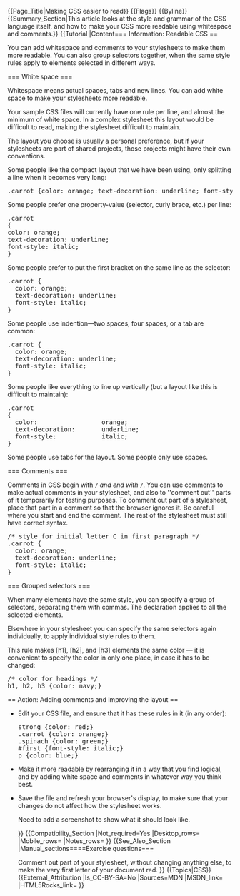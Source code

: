 {{Page_Title|Making CSS easier to read}}
{{Flags}}
{{Byline}}
{{Summary_Section|This article looks at the style and grammar of the CSS language itself, and how to make your CSS more readable using whitespace and comments.}}
{{Tutorial
|Content=== Information: Readable CSS ==
 
You can add whitespace and comments to your stylesheets to make them more readable. You can also group selectors together, when the same style rules apply to elements selected in different ways.
 
=== White space ===
 
Whitespace means actual spaces, tabs and new lines. You can add white space to make your stylesheets more readable.

Your sample CSS files will currently have one rule per line, and almost the minimum of white space. In a complex stylesheet this layout would be difficult to read, making the stylesheet difficult to maintain.

The layout you choose is usually a personal preference, but if your stylesheets are part of shared projects, those projects might have their own conventions.

Some people like the compact layout that we have been using, only splitting a line when it becomes very long:

<pre>.carrot {color: orange; text-decoration: underline; font-style: italic;}</pre>
 
Some people prefer one property-value (selector, curly brace, etc.) per line:

<pre>.carrot
{
color: orange;
text-decoration: underline;
font-style: italic;
}</pre>

Some people prefer to put the first bracket on the same line as the selector:

<pre>.carrot {
  color: orange;
  text-decoration: underline;
  font-style: italic;
}</pre>
 
Some people use indention—two spaces, four spaces, or a tab are common:
 
<pre>.carrot {
  color: orange;
  text-decoration: underline;
  font-style: italic;
}</pre>
 
Some people like everything to line up vertically (but a layout like this is difficult to maintain):

<pre>.carrot
{
  color:                 orange;
  text-decoration:       underline;
  font-style:            italic;
}</pre>
  
Some people use tabs for the layout. Some people only use spaces.
 
=== Comments ===
 
Comments in CSS begin with <code>/*</code> and end with <code>*/</code>. You can use comments to make actual comments in your stylesheet, and also to ''comment out'' parts of it temporarily for testing purposes. To comment out part of a stylesheet, place that part in a comment so that the browser ignores it. Be careful where you start and end the comment. The rest of the stylesheet must still have correct syntax.

<pre>/* style for initial letter C in first paragraph */
.carrot {
  color: orange;
  text-decoration: underline;
  font-style: italic;
}</pre>
  
=== Grouped selectors ===
 
When many elements have the same style, you can specify a group of selectors, separating them with commas. The declaration applies to all the selected elements.

Elsewhere in your stylesheet you can specify the same selectors again individually, to apply individual style rules to them.

This rule makes [h1], [h2], and [h3] elements the same color — it is convenient to specify the color in only one place, in case it has to be changed:

<pre>/* color for headings */
h1, h2, h3 {color: navy;}
</pre>
  
== Action: Adding comments and improving the layout ==
 
<ul>
<li><p>Edit your CSS file, and ensure that it has these rules in it (in any order):<p>

<pre>strong {color: red;}
.carrot {color: orange;}
.spinach {color: green;}
#first {font-style: italic;}
p {color: blue;}</pre></li>
<li><p>Make it more readable by rearranging it in a way that you find logical, and by adding white space and comments in whatever way you think best.</p></li>
<li><p>Save the file and refresh your browser's display, to make sure that your changes do not affect how the stylesheet works.</p></li>

<p class="note">Need to add a screenshot to show what it should look like.</p>
}}
{{Compatibility_Section
|Not_required=Yes
|Desktop_rows=
|Mobile_rows=
|Notes_rows=
}}
{{See_Also_Section
|Manual_sections====Exercise questions===

Comment out part of your stylesheet, without changing anything else, to make the very first letter of your document red.
}}
{{Topics|CSS}}
{{External_Attribution
|Is_CC-BY-SA=No
|Sources=MDN
|MSDN_link=
|HTML5Rocks_link=
}}
